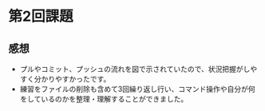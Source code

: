 # 第2回課題

## 感想

- プルやコミット、プッシュの流れを図で示されていたので、状況把握がしやすく分かりやすかったです。
- 練習をファイルの削除も含めて3回繰り返し行い、コマンド操作や自分が何をしているのかを整理・理解することができました。
